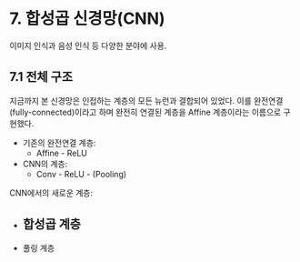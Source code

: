 # 7. 합성곱 신경망(CNN)

이미지 인식과 음성 인식 등 다양한 분야에 사용.

## 7.1 전체 구조

지금까지 본 신경망은 인접하는 계층의 모든 뉴런과 결합되어 있었다. 이를 완전연결(fully-connected)이라고 하며 완전히 연결된 계층을 Affine 계층이라는 이름으로 구현했다.

- 기존의 완전연결 계층:
  - Affine - ReLU
- CNN의 계층:
  - Conv - ReLU - (Pooling)

CNN에서의 새로운 계층:

- 합성곱 계층
  - 
- 풀링 계층











